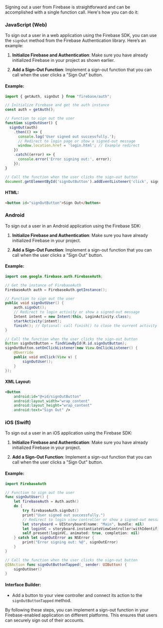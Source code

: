 Signing out a user from Firebase is straightforward and can be accomplished with a single function call. Here's how you can do it:

### JavaScript (Web)

To sign out a user in a web application using the Firebase SDK, you can use the `signOut` method from the Firebase Authentication library. Here’s an example:

1. **Initialize Firebase and Authentication**: Make sure you have already initialized Firebase in your project as shown earlier.

2. **Add a Sign-Out Function**: Implement a sign-out function that you can call when the user clicks a "Sign Out" button.

#### Example:

```javascript
import { getAuth, signOut } from "firebase/auth";

// Initialize Firebase and get the auth instance
const auth = getAuth();

// Function to sign out the user
function signOutUser() {
  signOut(auth)
    .then(() => {
      console.log('User signed out successfully.');
      // Redirect to login page or show a signed-out message
      window.location.href = 'login.html'; // Example redirect
    })
    .catch((error) => {
      console.error('Error signing out:', error);
    });
}

// Call the function when the user clicks the sign-out button
document.getElementById('signOutButton').addEventListener('click', signOutUser);
```

#### HTML:

```html
<button id="signOutButton">Sign Out</button>
```

### Android

To sign out a user in an Android application using the Firebase SDK:

1. **Initialize Firebase and Authentication**: Make sure you have already initialized Firebase in your project.

2. **Add a Sign-Out Function**: Implement a sign-out function that you can call when the user clicks a "Sign Out" button.

#### Example:

```java
import com.google.firebase.auth.FirebaseAuth;

// Get the instance of FirebaseAuth
FirebaseAuth auth = FirebaseAuth.getInstance();

// Function to sign out the user
public void signOutUser() {
    auth.signOut();
    // Redirect to login activity or show a signed-out message
    Intent intent = new Intent(this, LoginActivity.class);
    startActivity(intent);
    finish(); // Optional: call finish() to close the current activity
}

// Call the function when the user clicks the sign-out button
Button signOutButton = findViewById(R.id.signOutButton);
signOutButton.setOnClickListener(new View.OnClickListener() {
    @Override
    public void onClick(View v) {
        signOutUser();
    }
});
```

#### XML Layout:

```xml
<Button
    android:id="@+id/signOutButton"
    android:layout_width="wrap_content"
    android:layout_height="wrap_content"
    android:text="Sign Out" />
```

### iOS (Swift)

To sign out a user in an iOS application using the Firebase SDK:

1. **Initialize Firebase and Authentication**: Make sure you have already initialized Firebase in your project.

2. **Add a Sign-Out Function**: Implement a sign-out function that you can call when the user clicks a "Sign Out" button.

#### Example:

```swift
import FirebaseAuth

// Function to sign out the user
func signOutUser() {
    let firebaseAuth = Auth.auth()
    do {
        try firebaseAuth.signOut()
        print("User signed out successfully.")
        // Redirect to login view controller or show a signed-out message
        let storyboard = UIStoryboard(name: "Main", bundle: nil)
        let loginVC = storyboard.instantiateViewController(withIdentifier: "LoginViewController")
        self.present(loginVC, animated: true, completion: nil)
    } catch let signOutError as NSError {
        print("Error signing out: %@", signOutError)
    }
}

// Call the function when the user clicks the sign-out button
@IBAction func signOutButtonTapped(_ sender: UIButton) {
    signOutUser()
}
```

#### Interface Builder:

- Add a button to your view controller and connect its action to the `signOutButtonTapped` method.

By following these steps, you can implement a sign-out function in your Firebase-enabled application on different platforms. This ensures that users can securely sign out of their accounts.